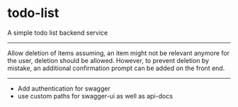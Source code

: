 # todo-list
A simple todo list backend service

***
Allow deletion of items assuming, an item might not be relevant anymore for the user, deletion should be allowed. 
However, to prevent deletion by mistake, an additional confirmation prompt can be added on the front end.


***
- Add authentication for swagger
- use custom paths for swagger-ui as well as api-docs
